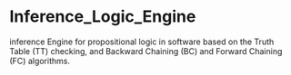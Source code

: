 # Inference_Logic_Engine
 inference Engine for propositional logic in software based on the Truth Table (TT) checking, and Backward Chaining (BC) and Forward Chaining (FC) algorithms.
